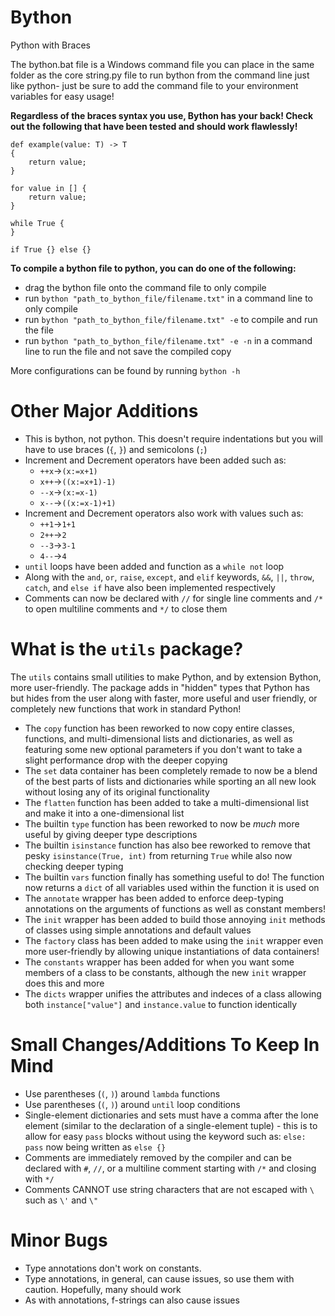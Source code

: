 # Bython
Python with Braces

The bython.bat file is a Windows command file you can place in the same folder as the core string.py file to run bython from the command line just like python- just be sure to add the command file to your environment variables for easy usage!

**Regardless of the braces syntax you use, Bython has your back! Check out the following that have been tested and should work flawlessly!**
```
def example(value: T) -> T
{
    return value;
}
```
```
for value in [] {
    return value;
}
```
```
while True {
}
```
```
if True {} else {}
```

**To compile a bython file to python, you can do one of the following:**
- drag the bython file onto the command file to only compile
- run `bython "path_to_bython_file/filename.txt"` in a command line to only compile
- run `bython "path_to_bython_file/filename.txt" -e` to compile and run the file
- run `bython "path_to_bython_file/filename.txt" -e -n` in a command line to run the file and not save the compiled copy

More configurations can be found by running `bython -h`
# Other Major Additions
- This is bython, not python. This doesn't require indentations but you will have to use braces (`{`, `}`) and semicolons (`;`)
- Increment and Decrement operators have been added such as:
  - `++x`->`(x:=x+1)`
  - `x++`->`((x:=x+1)-1)`
  - `--x`->`(x:=x-1)`
  - `x--`->`((x:=x-1)+1)`
- Increment and Decrement operators also work with values such as:
  - `++1`->`1+1`
  - `2++`->`2`
  - `--3`->`3-1`
  - `4--`->`4`
- `until` loops have been added and function as a `while not` loop
- Along with the `and`, `or`, `raise`, `except`, and `elif` keywords, `&&`, `||`, `throw`, `catch`, and `else if` have also been implemented respectively
- Comments can now be declared with `//` for single line comments and `/*` to open multiline comments and `*/` to close them

# What is the `utils` package?
The `utils` contains small utilities to make Python, and by extension Bython, more user-friendly. The package adds in "hidden" types that Python has but hides from the user along with faster, more useful and user friendly, or completely new functions that work in standard Python!
- The `copy` function has been reworked to now copy entire classes, functions, and multi-dimensional lists and dictionaries, as well as featuring some new optional parameters if you don't want to take a slight performance drop with the deeper copying
- The `set` data container has been completely remade to now be a blend of the best parts of lists and dictionaries while sporting an all new look without losing any of its original functionality
- The `flatten` function has been added to take a multi-dimensional list and make it into a one-dimensional list
- The builtin `type` function has been reworked to now be *much* more useful by giving deeper type descriptions
- The builtin `isinstance` function has also bee reworked to remove that pesky `isinstance(True, int)` from returning `True` while also now checking deeper typing
- The builtin `vars` function finally has something useful to do! The function now returns a `dict` of all variables used within the function it is used on
- The `annotate` wrapper has been added to enforce deep-typing annotations on the arguments of functions as well as constant members!
- The `init` wrapper has been added to build those annoying `init` methods of classes using simple annotations and default values
- The `factory` class has been added to make using the `init` wrapper even more user-friendly by allowing unique instantiations of data containers!
- The `constants` wrapper has been added for when you want some members of a class to be constants, although the new `init` wrapper does this and more
- The `dicts` wrapper unifies the attributes and indeces of a class allowing both `instance["value"]` and `instance.value` to function identically

# Small Changes/Additions To Keep In Mind
- Use parentheses (`(`, `)`) around `lambda` functions
- Use parentheses (`(`, `)`) around `until` loop conditions
- Single-element dictionaries and sets must have a comma after the lone element (similar to the declaration of a single-element tuple) - this is to allow for easy `pass` blocks without using the keyword such as: `else: pass` now being written as `else {}`
- Comments are immediately removed by the compiler and can be declared with `#`, `//`, or a multiline comment starting with `/*` and closing with `*/`
- Comments CANNOT use string characters that are not escaped with `\` such as `\'` and `\"`

# Minor Bugs
- Type annotations don't work on constants.
- Type annotations, in general, can cause issues, so use them with caution. Hopefully, many should work
- As with annotations, f-strings can also cause issues
